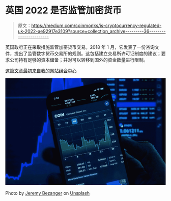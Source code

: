 # 英国 2022 是否监管加密货币

> 原文：<https://medium.com/coinmonks/is-cryptocurrency-regulated-uk-2022-ae92917e3109?source=collection_archive---------36----------------------->

英国政府正在采取措施监管加密货币交易。2018 年 1 月，它发表了一份咨询文件，提出了监管数字货币交易所的规则。这包括建立交易所许可证制度的建议；要求公司持有足够的资本储备；并对可以转移到国外的资金数量进行限制。

[这篇文章最初来自我的网站组合中心](http://www.portfolio-hub.co.uk/)

![](img/b7cb95cdc66b1ae8b6faf54bdf32f6b9.png)

Photo by [Jeremy Bezanger](https://unsplash.com/@unarchive?utm_source=medium&utm_medium=referral) on [Unsplash](https://unsplash.com?utm_source=medium&utm_medium=referral)